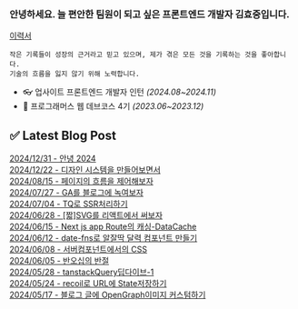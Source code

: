 ### 안녕하세요. 늘 편안한 팀원이 되고 싶은 프론트엔드 개발자 김효중입니다.

[이력서](https://drive.google.com/file/d/1kwyUgSsggpWQ4jrFf-DtGVtPRYmgp7d0/view)

```
작은 기록들이 성장의 근거라고 믿고 있으며, 제가 겪은 모든 것을 기록하는 것을 좋아합니다.
기술의 흐름을 잃지 않기 위해 노력합니다.
```

- 👓 업사이트 프론트엔드 개발자 인턴 <i>(2024.08~2024.11)</i>
- 👀 프로그래머스 웹 데브코스 4기  <i>(2023.06~2023.12)</i>

## ✅ Latest Blog Post
[2024/12/31 - 안녕 2024](https://hj-devlog.vercel.app/blog/2024%EB%85%84%20%ED%9A%8C%EA%B3%A0)
<br />
[2024/12/22 - 디자인 시스템을 만들어보면서](https://beaded-menu-418.notion.site/ab15b9f41a324b8e95cbf13dc3144571)
<br />
[2024/08/15 - 페이지의 흐름을 제어해보자](https://hj-devlog.vercel.app/blog/%ED%8E%98%EC%9D%B4%EC%A7%80%EC%9D%98%20%ED%9D%90%EB%A6%84%EC%9D%84%20%EC%A0%9C%EC%96%B4%ED%95%B4%EB%B3%B4%EC%9E%90) <br/>
[2024/07/27 - GA를 블로그에 녹여보자](https://hj-devlog.vercel.app/blog/GA%EB%A5%BC%20%EB%B8%94%EB%A1%9C%EA%B7%B8%EC%97%90%20%EB%85%B9%EC%97%AC%EB%B3%B4%EC%9E%90) <br/>
[2024/07/04 - TQ로 SSR처리하기](https://hj-devlog.vercel.app/blog/TQ%EB%A1%9C%20SSR%EC%B2%98%EB%A6%AC%ED%95%98%EA%B8%B0) <br/>
[2024/06/28 - [짧]SVG를 리액트에서 써보자](https://hj-devlog.vercel.app/blog/%5B%EC%A7%A7%5DSVG%EB%A5%BC%20%EB%A6%AC%EC%95%A1%ED%8A%B8%EC%97%90%EC%84%9C%20%EC%8D%A8%EB%B3%B4%EC%9E%90) <br/>
[2024/06/15 - Next js app Route의 캐싱-DataCache](https://hj-devlog.vercel.app/blog/Next%20js%20app%20Route%EC%9D%98%20%EC%BA%90%EC%8B%B1-DataCache) <br/>
[2024/06/12 - date-fns로 알잘딱 달력 컴포넌트 만들기](https://hj-devlog.vercel.app/blog/date-fns%EB%A1%9C%20%EC%95%8C%EC%9E%98%EB%94%B1%20%EB%8B%AC%EB%A0%A5%20%EC%BB%B4%ED%8F%AC%EB%84%8C%ED%8A%B8%20%EB%A7%8C%EB%93%A4%EA%B8%B0) <br/>
[2024/06/08 - 서버컴포넌트에서의 CSS](https://hj-devlog.vercel.app/blog/%EC%84%9C%EB%B2%84%EC%BB%B4%ED%8F%AC%EB%84%8C%ED%8A%B8%EC%97%90%EC%84%9C%EC%9D%98%20CSS) <br/>
[2024/06/05 - 반오십의 반절](https://hj-devlog.vercel.app/blog/%EB%B0%98%EC%98%A4%EC%8B%AD%EC%9D%98%20%EB%B0%98%EC%A0%88) <br/>
[2024/05/28 - tanstackQuery딥다이브-1](https://hj-devlog.vercel.app/blog/tanstackQuery%EB%94%A5%EB%8B%A4%EC%9D%B4%EB%B8%8C-1) <br/>
[2024/05/24 - recoil로 URL에 State저장하기](https://hj-devlog.vercel.app/blog/recoil%EB%A1%9C%20URL%EC%97%90%20State%EC%A0%80%EC%9E%A5%ED%95%98%EA%B8%B0) <br/>
[2024/05/17 - 블로그 글에 OpenGraph이미지 커스텀하기](https://hj-devlog.vercel.app/blog/%EB%B8%94%EB%A1%9C%EA%B7%B8%20%EA%B8%80%EC%97%90%20OpenGraph%EC%9D%B4%EB%AF%B8%EC%A7%80%20%EC%BB%A4%EC%8A%A4%ED%85%80%ED%95%98%EA%B8%B0) <br/>
